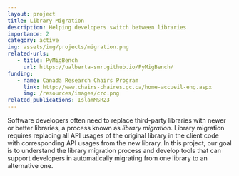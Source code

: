 ```yaml
---
layout: project
title: Library Migration
description: Helping developers switch between libraries
importance: 2
category: active
img: assets/img/projects/migration.png
related-urls:
   - title: PyMigBench
     url: https://ualberta-smr.github.io/PyMigBench/
funding:
   - name: Canada Research Chairs Program
     link: http://www.chairs-chaires.gc.ca/home-accueil-eng.aspx
     img: /resources/images/crc.png
related_publications: IslamMSR23
---
```


Software developers often need to replace third-party libraries with newer or better libraries, a process known as *library migration*.
Library migration requires replacing all API usages of the original library in the client code with corresponding API usages from the new library. In this project, our goal is to understand the library migration process and develop tools that can support developers in automatically migrating from one library to an alternative one.